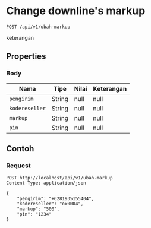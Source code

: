 # Change downline's markup
```http
POST /api/v1/ubah-markup
```
keterangan
## Properties
### Body
Nama | Tipe | Nilai | Keterangan
--- | --- | --- | ---
<code>pengirim</code> | String | null | null
<code>kodereseller</code> | String | null | null
<code>markup</code> | String | null | null
<code>pin</code> | String | null | null
## Contoh
### Request
```http
POST http://localhost/api/v1/ubah-markup
Content-Type: application/json

{
    "pengirim": "+6281935155404",
    "kodereseller": "ox0004",
    "markup": "500",
    "pin": "1234"
}


```
